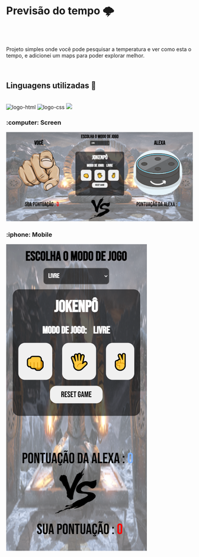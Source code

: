 <h1>Previsão do tempo 🌩️</h1>
<br>
<br>
<p> Projeto simples onde você pode pesquisar a temperatura e ver como esta o tempo, e adicionei um maps para poder explorar melhor. </p>
<br>
<h2>Linguagens utilizadas 🚀</h2>
<br>
<img src="https://img.shields.io/badge/HTML5-E34F26?style=for-the-badge&logo=html5&logoColor=white" alt="logo-html">
<img src="https://img.shields.io/badge/CSS3-1572B6?style=for-the-badge&logo=css3&logoColor=white" alt="logo-css">
<img src="https://img.shields.io/badge/JavaScript-F7DF1E?style=for-the-badge&logo=javascript&logoColor=black">
<br>
<h3>:computer: Screen</h3>
<img src = "https://github.com/mathrusso99/jokenpo/blob/main/assets/Captura%20de%20Tela%20(38).png?raw=true">


<h3> :iphone: Mobile</h3>
<img src = "https://github.com/mathrusso99/jokenpo/blob/main/assets/Captura%20de%20Tela%20(54).png?raw=true">
